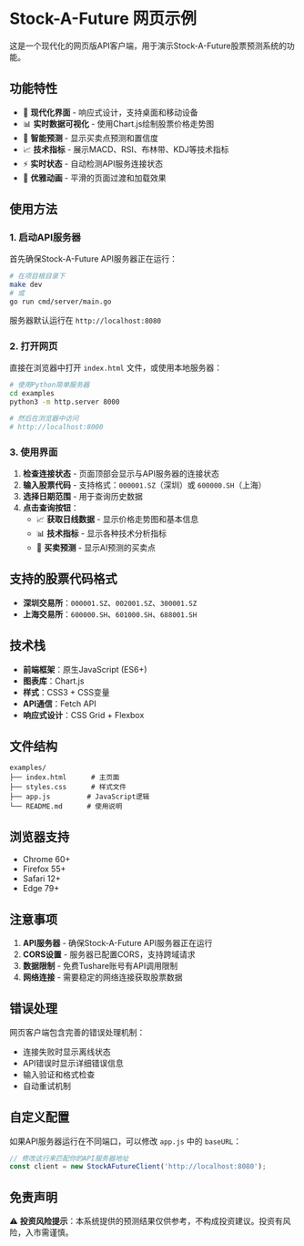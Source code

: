 # Stock-A-Future 网页示例

这是一个现代化的网页版API客户端，用于演示Stock-A-Future股票预测系统的功能。

## 功能特性

- 🚀 **现代化界面** - 响应式设计，支持桌面和移动设备
- 📊 **实时数据可视化** - 使用Chart.js绘制股票价格走势图
- 🎯 **智能预测** - 显示买卖点预测和置信度
- 📈 **技术指标** - 展示MACD、RSI、布林带、KDJ等技术指标
- ⚡ **实时状态** - 自动检测API服务连接状态
- 🎨 **优雅动画** - 平滑的页面过渡和加载效果

## 使用方法

### 1. 启动API服务器

首先确保Stock-A-Future API服务器正在运行：

```bash
# 在项目根目录下
make dev
# 或
go run cmd/server/main.go
```

服务器默认运行在 `http://localhost:8080`

### 2. 打开网页

直接在浏览器中打开 `index.html` 文件，或使用本地服务器：

```bash
# 使用Python简单服务器
cd examples
python3 -m http.server 8000

# 然后在浏览器中访问
# http://localhost:8000
```

### 3. 使用界面

1. **检查连接状态** - 页面顶部会显示与API服务器的连接状态
2. **输入股票代码** - 支持格式：`000001.SZ`（深圳）或 `600000.SH`（上海）
3. **选择日期范围** - 用于查询历史数据
4. **点击查询按钮**：
   - 📈 **获取日线数据** - 显示价格走势图和基本信息
   - 📊 **技术指标** - 显示各种技术分析指标
   - 🎯 **买卖预测** - 显示AI预测的买卖点

## 支持的股票代码格式

- **深圳交易所**：`000001.SZ`、`002001.SZ`、`300001.SZ`
- **上海交易所**：`600000.SH`、`601000.SH`、`688001.SH`

## 技术栈

- **前端框架**：原生JavaScript (ES6+)
- **图表库**：Chart.js
- **样式**：CSS3 + CSS变量
- **API通信**：Fetch API
- **响应式设计**：CSS Grid + Flexbox

## 文件结构

```
examples/
├── index.html      # 主页面
├── styles.css      # 样式文件
├── app.js         # JavaScript逻辑
└── README.md      # 使用说明
```

## 浏览器支持

- Chrome 60+
- Firefox 55+
- Safari 12+
- Edge 79+

## 注意事项

1. **API服务器** - 确保Stock-A-Future API服务器正在运行
2. **CORS设置** - 服务器已配置CORS，支持跨域请求
3. **数据限制** - 免费Tushare账号有API调用限制
4. **网络连接** - 需要稳定的网络连接获取股票数据

## 错误处理

网页客户端包含完善的错误处理机制：

- 连接失败时显示离线状态
- API错误时显示详细错误信息
- 输入验证和格式检查
- 自动重试机制

## 自定义配置

如果API服务器运行在不同端口，可以修改 `app.js` 中的 `baseURL`：

```javascript
// 修改这行来匹配你的API服务器地址
const client = new StockAFutureClient('http://localhost:8080');
```

## 免责声明

⚠️ **投资风险提示**：本系统提供的预测结果仅供参考，不构成投资建议。投资有风险，入市需谨慎。

